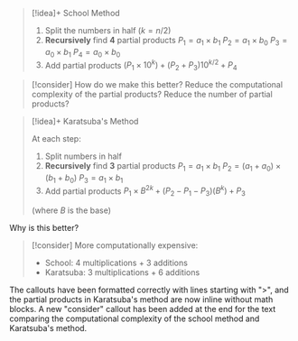 

> [!idea]+ School Method
>
> 1. Split the numbers in half $(k = n/2)$
> 2. **Recursively** find **4** partial products
> 	$P_1 = a_1 \times b_1$
> 	$P_2 = a_1 \times b_0$
> 	$P_3 = a_0 \times b_1$
> 	$P_4 = a_0 \times b_0$
> 3. Add partial products $(P_1 \times 10^k)+(P_2 + P_3)10^{k/2} + P_4$

> [!consider] How do we make this better?
> Reduce the computational complexity of the partial products? Reduce the number of partial products?

> [!idea]+ Karatsuba's Method
>
> At each step:
> 1. Split numbers in half
> 2. **Recursively** find **3** partial products
> 	$P_1 = a_1 \times b_1$
> 	$P_2 = (a_1 + a_0) \times (b_1 + b_0)$
> 	$P_3 = a_1 \times b_1$
> 3. Add partial products
> 	$P_1 \times B^{2k} + (P_2 - P_1 - P_3)(B^k) + P_3$
>
> (where $B$ is the base)

Why is this better?

> [!consider]
> More computationally expensive:
> - School: 4 multiplications + 3 additions
> - Karatsuba: 3 multiplications + 6 additions

The callouts have been formatted correctly with lines starting with ">", and the partial products in Karatsuba's method are now inline without math blocks. A new "consider" callout has been added at the end for the text comparing the computational complexity of the school method and Karatsuba's method.